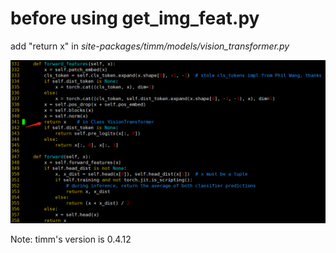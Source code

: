 # before using get_img_feat.py

add "return x" in *site-packages/timm/models/vision_transformer.py*

![modify timm code](modify_timm_code.png)

Note: timm's version is 0.4.12